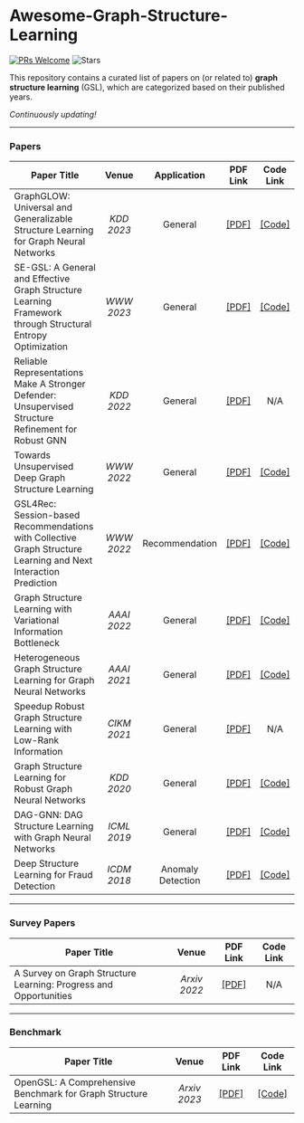 # Awesome-Graph-Structure-Learning
[![PRs Welcome](https://img.shields.io/badge/PRs-welcome-yellow.svg)](https://github.com/YuanchenBei/Awesome-Graph-Structure-Learning) 
![Stars](https://img.shields.io/github/stars/YuanchenBei/Awesome-Graph-Structure-Learning?color=green)

This repository contains a curated list of papers on (or related to) **graph structure learning** (GSL), which are categorized based on their published years.

*Continuously updating!*

-----
### Papers

| **Paper Title** | **Venue** | **Application** |**PDF Link** | **Code Link** |
| --------------- | :--------: | :--------: | :--------: | :--------: | 
| GraphGLOW: Universal and Generalizable Structure Learning for Graph Neural Networks | _KDD 2023_ | General | [[PDF]](https://arxiv.org/pdf/2306.11264.pdf) | [[Code]](https://github.com/WtaoZhao/GraphGLOW) |
| SE-GSL: A General and Effective Graph Structure Learning Framework through Structural Entropy Optimization | _WWW 2023_ | General | [[PDF]](https://arxiv.org/pdf/2303.09778.pdf) | [[Code]](https://github.com/RingBDStack/SE-GSL) |
| Reliable Representations Make A Stronger Defender: Unsupervised Structure Refinement for Robust GNN | _KDD 2022_ | General | [[PDF]](https://dl.acm.org/doi/pdf/10.1145/3534678.3539484) | N/A |
| Towards Unsupervised Deep Graph Structure Learning | _WWW 2022_ | General | [[PDF]](https://dl.acm.org/doi/pdf/10.1145/3485447.3512186) |  [[Code]](https://github.com/GRAND-Lab/SUBLIME) |
| GSL4Rec: Session-based Recommendations with Collective Graph Structure Learning and Next Interaction Prediction | _WWW 2022_ | Recommendation | [[PDF]](https://dl.acm.org/doi/pdf/10.1145/3485447.3512085) | [[Code]](https://github.com/weicy15/GSL4Rec) |
| Graph Structure Learning with Variational Information Bottleneck | _AAAI 2022_ |  General | [[PDF]](https://ojs.aaai.org/index.php/AAAI/article/download/20335/20094) | [[Code]](https://github.com/VIB-GSL/VIB-GSL) |
| Heterogeneous Graph Structure Learning for Graph Neural Networks | _AAAI 2021_ | General | [[PDF]](https://ojs.aaai.org/index.php/AAAI/article/download/16600/16407) | [[Code]](https://github.com/AndyJZhao/HGSL) | 
| Speedup Robust Graph Structure Learning with Low-Rank Information | _CIKM 2021_ | General | [[PDF]](https://dl.acm.org/doi/pdf/10.1145/3459637.3482299) | N/A |
| Graph Structure Learning for Robust Graph Neural Networks | _KDD 2020_ | General | [[PDF]](https://dl.acm.org/doi/pdf/10.1145/3394486.3403049) | [[Code]](https://github.com/ChandlerBang/Pro-GNN) |
| DAG-GNN: DAG Structure Learning with Graph Neural Networks | _ICML 2019_ | General | [[PDF]](http://proceedings.mlr.press/v97/yu19a/yu19a.pdf) | [[Code]](https://github.com/fishmoon1234/DAG-GNN) |
| Deep Structure Learning for Fraud Detection | _ICDM 2018_ | Anomaly Detection | [[PDF]](https://par.nsf.gov/servlets/purl/10098994) | [[Code]](https://github.com/zhao-tong/DeepFD-pyTorch) |

----------

### Survey Papers

| **Paper Title** | **Venue** | **PDF Link** | **Code Link** |
| --------------- | :--------: | :--------: | :--------: | 
| A Survey on Graph Structure Learning: Progress and Opportunities | _Arxiv 2022_ | [[PDF]](https://www.researchgate.net/profile/Yanqiao-Zhu/publication/358915998_A_Survey_on_Graph_Structure_Learning_Progress_and_Opportunities/links/621d708c9947d339eb7227c3/A-Survey-on-Graph-Structure-Learning-Progress-and-Opportunities.pdf) | N/A |

----------

### Benchmark
| **Paper Title** | **Venue** | **PDF Link** | **Code Link** |
| --------------- | :--------: | :--------: | :--------: | 
| OpenGSL: A Comprehensive Benchmark for Graph Structure Learning | _Arxiv 2023_ | [[PDF]](https://arxiv.org/pdf/2306.10280.pdf) | [[Code]](https://github.com/OpenGSL/OpenGSL) |
